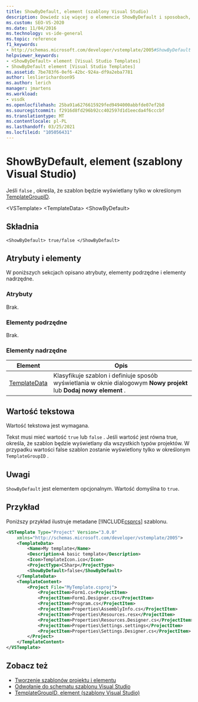 ```yaml
---
title: ShowByDefault, element (szablony Visual Studio)
description: Dowiedz się więcej o elemencie ShowByDefault i sposobach, w których ustawiono wartość false, określa, że szablon będzie wyświetlany tylko w określonym TemplateGroupID.
ms.custom: SEO-VS-2020
ms.date: 11/04/2016
ms.technology: vs-ide-general
ms.topic: reference
f1_keywords:
- http://schemas.microsoft.com/developer/vstemplate/2005#ShowByDefault
helpviewer_keywords:
- <ShowByDefault> element [Visual Studio Templates]
- ShowByDefault element [Visual Studio Templates]
ms.assetid: 7be783f6-0ef6-42bc-924a-df9a2eba7781
author: leslierichardson95
ms.author: lerich
manager: jmartens
ms.workload:
- vssdk
ms.openlocfilehash: 25ba91a6276615929fed9494000abbfde07ef2b8
ms.sourcegitcommit: f2916d8fd296b92cc402597d1d1eecda4f6cccbf
ms.translationtype: MT
ms.contentlocale: pl-PL
ms.lasthandoff: 03/25/2021
ms.locfileid: "105056431"
---
```

# <a name="showbydefault-element-visual-studio-templates"></a>ShowByDefault, element (szablony Visual Studio)
Jeśli `false` , określa, że szablon będzie wyświetlany tylko w określonym [TemplateGroupID](../extensibility/templategroupid-element-visual-studio-templates.md).

 \<VSTemplate> \<TemplateData>
 \<ShowByDefault>

## <a name="syntax"></a>Składnia

```
<ShowByDefault> true/false </ShowByDefault>
```

## <a name="attributes-and-elements"></a>Atrybuty i elementy
 W poniższych sekcjach opisano atrybuty, elementy podrzędne i elementy nadrzędne.

### <a name="attributes"></a>Atrybuty
 Brak.

### <a name="child-elements"></a>Elementy podrzędne
 Brak.

### <a name="parent-elements"></a>Elementy nadrzędne

|Element|Opis|
|-------------|-----------------|
|[TemplateData](../extensibility/templatedata-element-visual-studio-templates.md)|Klasyfikuje szablon i definiuje sposób wyświetlania w oknie dialogowym **Nowy projekt** lub **Dodaj nowy element** .|

## <a name="text-value"></a>Wartość tekstowa
 Wartość tekstowa jest wymagana.

 Tekst musi mieć wartość `true` lub `false` . Jeśli wartość jest równa true, określa, że szablon będzie wyświetlany dla wszystkich typów projektów. W przypadku wartości false szablon zostanie wyświetlony tylko w określonym `TemplateGroupID` .

## <a name="remarks"></a>Uwagi
 `ShowByDefault` jest elementem opcjonalnym. Wartość domyślna to `true`.

## <a name="example"></a>Przykład
 Poniższy przykład ilustruje metadane [!INCLUDE[csprcs](../data-tools/includes/csprcs_md.md)] szablonu.

```xml
<VSTemplate Type="Project" Version="3.0.0"
    xmlns="http://schemas.microsoft.com/developer/vstemplate/2005">
    <TemplateData>
        <Name>My template</Name>
        <Description>A basic template</Description>
        <Icon>TemplateIcon.ico</Icon>
        <ProjectType>CSharp</ProjectType>
        <ShowByDefault>false</ShowByDefault>
    </TemplateData>
    <TemplateContent>
        <Project File="MyTemplate.csproj">
            <ProjectItem>Form1.cs<ProjectItem>
            <ProjectItem>Form1.Designer.cs</ProjectItem>
            <ProjectItem>Program.cs</ProjectItem>
            <ProjectItem>Properties\AssemblyInfo.cs</ProjectItem>
            <ProjectItem>Properties\Resources.resx</ProjectItem>
            <ProjectItem>Properties\Resources.Designer.cs</ProjectItem>
            <ProjectItem>Properties\Settings.settings</ProjectItem>
            <ProjectItem>Properties\Settings.Designer.cs</ProjectItem>
        </Project>
    </TemplateContent>
</VSTemplate>
```

## <a name="see-also"></a>Zobacz też
- [Tworzenie szablonów projektu i elementu](../ide/creating-project-and-item-templates.md)
- [Odwołanie do schematu szablonu Visual Studio](../extensibility/visual-studio-template-schema-reference.md)
- [TemplateGroupID, element (szablony Visual Studio)](../extensibility/templategroupid-element-visual-studio-templates.md)
